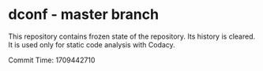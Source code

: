 # dconf - master branch

This repository contains frozen state of the repository.
Its history is cleared. It is used only for static code
analysis with Codacy.

Commit Time: 1709442710